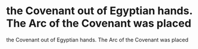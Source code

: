 # the Covenant out of Egyptian hands. The Arc of the Covenant was placed

the Covenant out of Egyptian hands. The Arc of the Covenant was placed